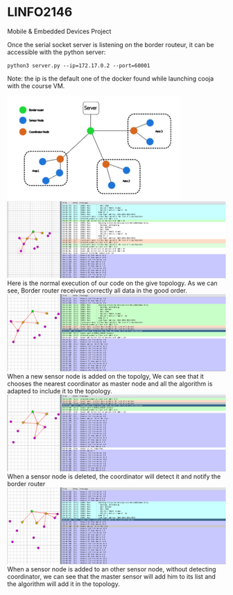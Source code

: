 # LINFO2146
Mobile &amp; Embedded Devices Project

Once the serial socket server is listening on the border routeur, it can be accessible with the python server:

    python3 server.py --ip=172.17.0.2 --port=60001
    
Note: the ip is the default one of the docker found while launching cooja with the course VM.

![alt text](./images/topo.png)  
![alt text](./images/finalTopo.png)
Here is the normal execution of our code on the give topology. As we can see, Border router receives correctly all data in the good order. 
![alt text](./images/newOne.png)
When a new sensor node is added on the topolgy, We can see that it chooses the nearest coordinator as master node and all the algorithm is adapted to include it to the topology.
![alt text](./images/removeOne.png)
When a sensor node is deleted, the coordinator will detect it and notify the border router
![alt text](./images/linkedAdd.png)
When a sensor node is added to an other sensor node, without detecting coordinator, we can see that the master sensor will add him to its list and the algorithm will add it in the topology.